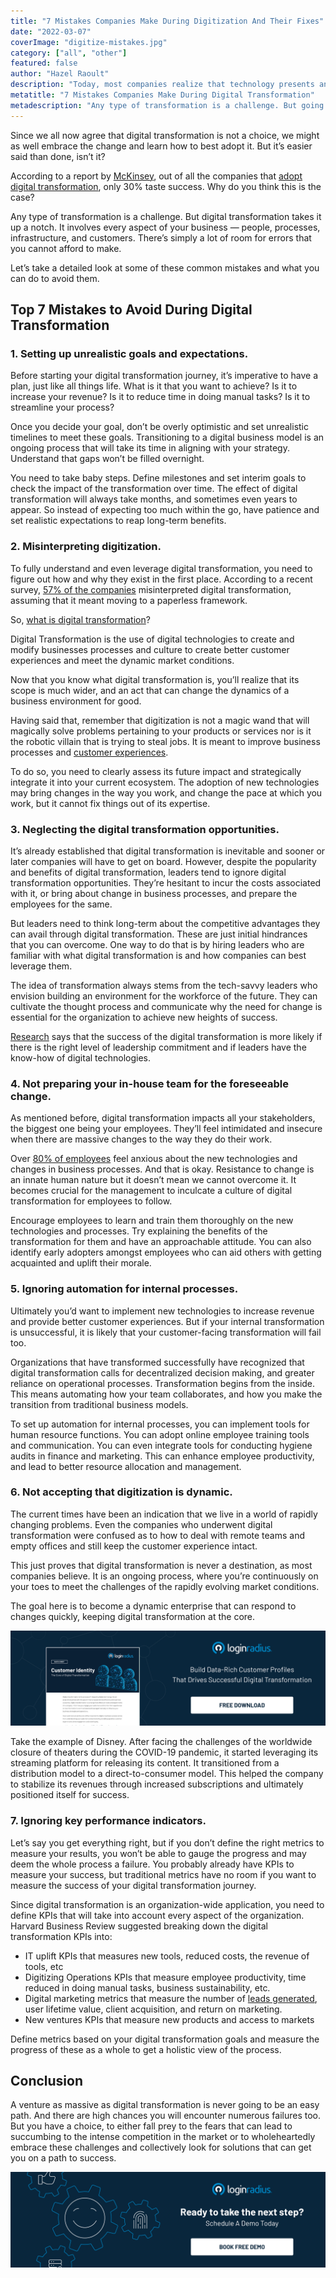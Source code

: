 ```yaml
---
title: "7 Mistakes Companies Make During Digitization And Their Fixes"
date: "2022-03-07"
coverImage: "digitize-mistakes.jpg"
category: ["all", "other"]
featured: false 
author: "Hazel Raoult"
description: "Today, most companies realize that technology presents an opportunity to transform their business models and products. But, not many have any clue about the mistakes they make while adopting."
metatitle: "7 Mistakes Companies Make During Digital Transformation"
metadescription: "Any type of transformation is a challenge. But going  digital takes it up a notch. Here are the common mistakes companies make when they implement digital transformation."
---
```


Since we all now agree that digital transformation is not a choice, we might as well embrace the change and learn how to best adopt it. But it’s easier said than done, isn’t it? 

According to a report by [McKinsey](https://technologymagazine.com/data-and-data-analytics/mckinsey-unlocking-success-digital-transformations), out of all the companies that [adopt digital transformation](https://www.loginradius.com/blog/start-with-identity/customer-experience-driving-digital-transformations/), only 30% taste success. Why do you think this is the case? 

Any type of transformation is a challenge. But digital transformation takes it up a notch. It involves every aspect of your business — people, processes, infrastructure, and customers. There’s simply a lot of room for errors that you cannot afford to make. 

Let’s take a detailed look at some of these common mistakes and what you can do to avoid them. 


## Top 7 Mistakes to Avoid During Digital Transformation 


### 1. Setting up unrealistic goals and expectations.

Before starting your digital transformation journey, it’s imperative to have a plan, just like all things life. What is it that you want to achieve? Is it to increase your revenue? Is it to reduce time in doing manual tasks? Is it to streamline your process? 

Once you decide your goal, don’t be overly optimistic and set unrealistic timelines to meet these goals. Transitioning to a digital business model is an ongoing process that will take its time in aligning with your strategy. Understand that gaps won’t be filled overnight. 

You need to take baby steps. Define milestones and set interim goals to check the impact of the transformation over time. The effect of digital transformation will always take months, and sometimes even years to appear. So instead of expecting too much within the go, have patience and set realistic expectations to reap long-term benefits. 


### 2. Misinterpreting digitization.

To fully understand and even leverage digital transformation, you need to figure out how and why they exist in the first place. According to a recent survey, [57% of the companies](https://technologymagazine.com/data-and-data-analytics/cherwell-why-are-so-many-companies-struggling-digital-transformation) misinterpreted digital transformation, assuming that it meant moving to a paperless framework. 

So, [what is digital transformation](https://www.loginradius.com/blog/start-with-identity/what-is-digital-transformation/)? 

Digital Transformation is the use of digital technologies to create and modify businesses processes and culture to create better customer experiences and meet the dynamic market conditions. 

Now that you know what digital transformation is,  you’ll realize that its scope is much wider, and an act that can change the dynamics of a business environment for good. 

Having said that, remember that digitization is not a magic wand that will magically solve problems pertaining to your products or services nor is it the robotic villain that is trying to steal jobs. It is meant to improve business processes and [customer experiences](https://www.loginradius.com/blog/start-with-identity/digital-transformation-safeguarding-customer-experience/). 

To do so, you need to clearly assess its future impact and strategically integrate it into your current ecosystem. The adoption of new technologies may bring changes in the way you work, and change the pace at which you work, but it cannot fix things out of its expertise. 


### 3. Neglecting the digital transformation opportunities. 

It’s already established that digital transformation is inevitable and sooner or later companies will have to get on board. However, despite the popularity and benefits of digital transformation, leaders tend to ignore digital transformation opportunities. They’re hesitant to incur the costs associated with it, or bring about change in business processes, and prepare the employees for the same. 

But leaders need to think long-term about the competitive advantages they can avail through digital transformation. These are just initial hindrances that you can overcome. One way to do that is by hiring leaders who are familiar with what digital transformation is and how companies can best leverage them. 

The idea of transformation always stems from the tech-savvy leaders who envision building an environment for the workforce of the future. They can cultivate the thought process and communicate why the need for change is essential for the organization to achieve new heights of success. 

[Research](https://www.mckinsey.com/business-functions/people-and-organizational-performance/our-insights/unlocking-success-in-digital-transformations) says that the success of the digital transformation is more likely if there is the right level of leadership commitment and if leaders have the know-how of digital technologies. 


### 4. Not preparing your in-house team for the foreseeable change.

As mentioned before, digital transformation impacts all your stakeholders, the biggest one being your employees. They’ll feel intimidated and insecure when there are massive changes to the way they do their work. 

Over [80% of employees](https://www.techrepublic.com/article/9-ways-to-overcome-employee-resistance-to-digital-transformation/) feel anxious about the new technologies and changes in business processes. And that is okay. Resistance to change is an innate human nature but it doesn’t mean we cannot overcome it. It becomes crucial for the management to inculcate a culture of digital transformation for employees to follow. 

Encourage employees to learn and train them thoroughly on the new technologies and processes. Try explaining the benefits of the transformation for them and have an approachable attitude. You can also identify early adopters amongst employees who can aid others with getting acquainted and uplift their morale. 


### 5. Ignoring automation for internal processes.

Ultimately you’d want to implement new technologies to increase revenue and provide better customer experiences. But if your internal transformation is unsuccessful, it is likely that your customer-facing transformation will fail too. 

Organizations that have transformed successfully have recognized that digital transformation calls for decentralized decision making, and greater reliance on operational processes. Transformation begins from the inside. This means automating how your team collaborates, and how you make the transition from traditional business models. 

To set up automation for internal processes, you can implement tools for human resource functions. You can adopt online employee training tools and communication. You can even integrate tools for conducting hygiene audits in finance and marketing. This can enhance employee productivity, and lead to better resource allocation and management. 


### 6. Not accepting that digitization is dynamic.

The current times have been an indication that we live in a world of rapidly changing problems. Even the companies who underwent digital transformation were confused as to how to deal with remote teams and empty offices and still keep the customer experience intact. 

This just proves that digital transformation is never a destination, as most companies believe. It is an ongoing process, where you’re continuously on your toes to meet the challenges of the rapidly evolving market conditions. 

The goal here is to become a dynamic enterprise that can respond to changes quickly, keeping digital transformation at the core. 

[![customer-id-ds](customer-id-ds.png)](https://www.loginradius.com/resource/customer-identity-the-core-of-digital-transformation/)

Take the example of Disney. After facing the challenges of the worldwide closure of theaters during the COVID-19 pandemic, it started leveraging its streaming platform for releasing its content. It transitioned from a distribution model to a direct-to-consumer model. This helped the company to stabilize its revenues through increased subscriptions and ultimately positioned itself for success. 


### 7. Ignoring key performance indicators.

Let’s say you get everything right, but if you don’t define the right metrics to measure your results, you won’t be able to gauge the progress and may deem the whole process a failure. You probably already have KPIs to measure your success, but traditional metrics have no room if you want to measure the success of your digital transformation journey. 

Since digital transformation is an organization-wide application, you need to define KPIs that will take into account every aspect of the organization. Harvard Business Review suggested breaking down the digital transformation KPIs into:



* IT uplift KPIs that measures new tools, reduced costs, the revenue of tools, etc
* Digitizing Operations KPIs that measure employee productivity, time reduced in doing manual tasks, business sustainability, etc. 
* Digital marketing metrics that measure the number of [leads generated](https://www.salesmate.io/blog/sales-process/), user lifetime value, client acquisition, and return on marketing. 
* New ventures KPIs that measure new products and access to markets

Define metrics based on your digital transformation goals and measure the progress of these as a whole to get a holistic view of the process.


## Conclusion 

A venture as massive as digital transformation is never going to be an easy path. And there are high chances you will encounter numerous failures too. But you have a choice, to either fall prey to the fears that can lead to succumbing to the intense competition in the market or to wholeheartedly embrace these challenges and collectively look for solutions that can get you on a path to success. 

[![book-a-demo-loginradius](../../assets/book-a-demo-loginradius.png)](https://www.loginradius.com/book-a-demo/)

